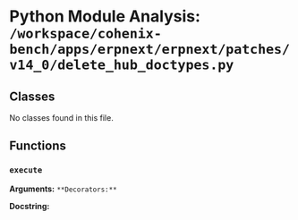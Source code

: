 # Python Module Analysis: `/workspace/cohenix-bench/apps/erpnext/erpnext/patches/v14_0/delete_hub_doctypes.py`

## Classes

No classes found in this file.


## Functions

### `execute`
**Arguments:** ``
**Decorators:** ``

**Docstring:**
```

```

